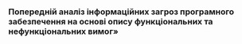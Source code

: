 ### Попередній аналіз інформаційних загроз програмного забезпечення на основі опису функціональних та нефункціональних вимог»
